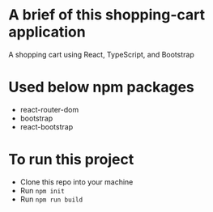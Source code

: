 # A brief of this shopping-cart application
A shopping cart using React, TypeScript, and Bootstrap

# Used below npm packages
- react-router-dom
- bootstrap
- react-bootstrap

# To run this project
- Clone this repo into your machine
- Run `npm init`
- Run `npm run build`